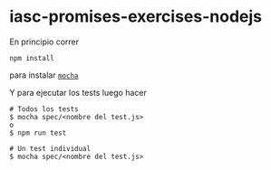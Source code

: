 # iasc-promises-exercises-nodejs

En principio correr

```
npm install
```

para instalar [`mocha`](http://mochajs.org)

Y para ejecutar los tests luego hacer

```
# Todos los tests
$ mocha spec/<nombre del test.js>
o
$ npm run test

# Un test individual
$ mocha spec/<nombre del test.js>
```

